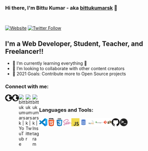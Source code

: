 ### Hi there, I'm Bittu Kumar - aka [bittukumarsk][website] 👋
<br />

[![Website](https://img.shields.io/website?label=bittukumar&style=for-the-badge&url=https%3A%2F%2Fbittukumarsk.github.io)](https://bittukumarsk.github.io)
[![Twitter Follow](https://img.shields.io/twitter/follow/bittukumar096?color=1DA1F2&logo=twitter&style=for-the-badge)](https://twitter.com/intent/follow?original_referer=https%3A%2F%2Fgithub.com%2Fbittukumarsk&screen_name=codeSTACKr)

## I'm a Web Developer, Student, Teacher, and Freelancer!!

- 🌱 I’m currently learning everything 🤣
- 👯 I’m looking to collaborate with other content creators
- 🥅 2021 Goals: Contribute more to Open Source projects

### Connect with me:

[<img align="left" alt="bittukumarsk.github.io" width="22px" src="https://raw.githubusercontent.com/iconic/open-iconic/master/svg/globe.svg" />][portfolio]
[<img align="left" alt="bkeducationhub.blogspot.com" width="22px" src="https://raw.githubusercontent.com/iconic/open-iconic/master/svg/globe.svg" />][website]
[<img align="left" alt="bittukumarsk | YouTube" width="22px" src="https://cdn.jsdelivr.net/npm/simple-icons@v3/icons/youtube.svg" />][youtube]
[<img align="left" alt="bittukumarsk | Twitter" width="22px" src="https://cdn.jsdelivr.net/npm/simple-icons@v3/icons/twitter.svg" />][twitter]
[<img align="left" alt="bittukumarsk | Instagram" width="22px" src="https://cdn.jsdelivr.net/npm/simple-icons@v3/icons/instagram.svg" />][instagram]

<br />

### Languages and Tools:

<img align="left" alt="Visual Studio Code" width="26px" src="https://raw.githubusercontent.com/github/explore/80688e429a7d4ef2fca1e82350fe8e3517d3494d/topics/visual-studio-code/visual-studio-code.png" />
<img align="left" alt="HTML5" width="26px" src="https://raw.githubusercontent.com/github/explore/80688e429a7d4ef2fca1e82350fe8e3517d3494d/topics/html/html.png" />
<img align="left" alt="CSS3" width="26px" src="https://raw.githubusercontent.com/github/explore/80688e429a7d4ef2fca1e82350fe8e3517d3494d/topics/css/css.png" />
<img align="left" alt="Sass" width="26px" src="https://raw.githubusercontent.com/github/explore/80688e429a7d4ef2fca1e82350fe8e3517d3494d/topics/sass/sass.png" />
<img align="left" alt="JavaScript" width="26px" src="https://raw.githubusercontent.com/github/explore/80688e429a7d4ef2fca1e82350fe8e3517d3494d/topics/javascript/javascript.png" />
<img align="left" alt="SQL" width="26px" src="https://raw.githubusercontent.com/github/explore/80688e429a7d4ef2fca1e82350fe8e3517d3494d/topics/sql/sql.png" />
<img align="left" alt="MySQL" width="26px" src="https://raw.githubusercontent.com/github/explore/80688e429a7d4ef2fca1e82350fe8e3517d3494d/topics/mysql/mysql.png" />
<img align="left" alt="MongoDB" width="26px" src="https://raw.githubusercontent.com/github/explore/80688e429a7d4ef2fca1e82350fe8e3517d3494d/topics/mongodb/mongodb.png" />
<img align="left" alt="Git" width="26px" src="https://raw.githubusercontent.com/github/explore/80688e429a7d4ef2fca1e82350fe8e3517d3494d/topics/git/git.png" />
<img align="left" alt="GitHub" width="26px" src="https://raw.githubusercontent.com/github/explore/78df643247d429f6cc873026c0622819ad797942/topics/github/github.png" />
<img align="left" alt="Terminal" width="26px" src="https://raw.githubusercontent.com/github/explore/80688e429a7d4ef2fca1e82350fe8e3517d3494d/topics/terminal/terminal.png" />

<br />
<br />

[portfolio]: https://bittukumarsk.github.io
[website]: https://bkeducationhub.blogspot.com/
[twitter]: https://twitter.com/bittukumar096
[youtube]: https://www.youtube.com/channel/UCyvtuqSQ5F6ge4lP2cveyxA
[instagram]: https://instagram.com/bittukumar096
